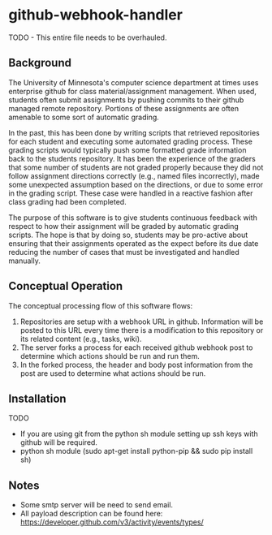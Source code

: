 # github-webhook-handler

TODO - This entire file needs to be overhauled.

## Background

The University of Minnesota's computer science department at times
uses enterprise github for class material/assignment management. When
used, students often submit assignments by pushing commits to their
github managed remote repository. Portions of these assignments are
often amenable to some sort of automatic grading. 

In the past, this has been done by writing scripts that retrieved
repositories for each student and executing some automated grading
process. These grading scripts would typically push some formatted
grade information back to the students repository. It has been the
experience of the graders that some number of students are not graded
properly because they did not follow assignment directions correctly
(e.g., named files incorrectly), made some unexpected assumption based
on the directions, or due to some error in the grading script. These
case were handled in a reactive fashion after class grading had been
completed.

The purpose of this software is to give students continuous feedback
with respect to how their assignment will be graded by automatic
grading scripts. The hope is that by doing so, students may be
pro-active about ensuring that their assignments operated as the
expect before its due date reducing the number of cases that must be
investigated and handled manually.  

## Conceptual Operation

The conceptual processing flow of this software flows:
1) Repositories are setup with a webhook URL in github. Information
   will be posted to this URL every time there is a modification to
   this repository or its related content (e.g., tasks, wiki).
3) The server forks a process for each received github webhook post to
   determine which actions should be run and run them.
4) In the forked process, the header and body post information from
   the post are used to determine what actions should be run.


## Installation
TODO

- If you are using git from the python sh module setting up ssh keys
  with github will be required.
- python sh module (sudo apt-get install python-pip && sudo pip
  install sh)


## Notes
- Some smtp server will be need to send email.
- All payload description can be found here: https://developer.github.com/v3/activity/events/types/
